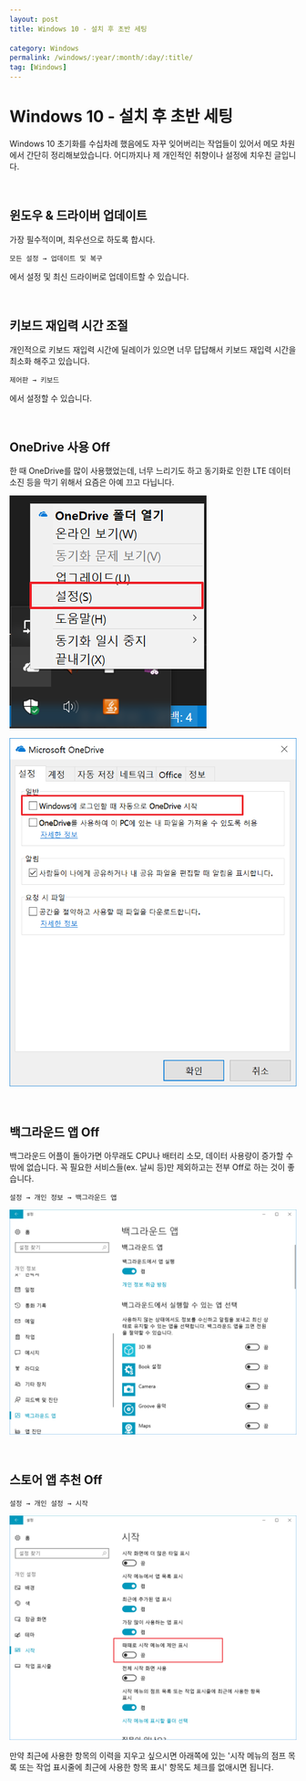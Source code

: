 ```yaml
---
layout: post
title: Windows 10 - 설치 후 초반 세팅

category: Windows
permalink: /windows/:year/:month/:day/:title/
tag: [Windows]
---
```

# Windows 10 - 설치 후 초반 세팅

Windows 10 초기화를 수십차례 했음에도 자꾸 잊어버리는 작업들이 있어서 메모 차원에서 간단히 정리해보았습니다. 어디까지나 제 개인적인 취향이나 설정에 치우친 글입니다.

<br>

## 윈도우 & 드라이버 업데이트

가장 필수적이며, 최우선으로 하도록 합시다.

~~~
모든 설정 → 업데이트 및 복구
~~~

에서 설정 및 최신 드라이버로 업데이트할 수 있습니다.

<br>

## 키보드 재입력 시간 조절

개인적으로 키보드 재입력 시간에 딜레이가 있으면 너무 답답해서 키보드 재입력 시간을 최소화 해주고 있습니다.

~~~
제어판 → 키보드
~~~

에서 설정할 수 있습니다.

<br>

## OneDrive 사용 Off

한 때 OneDrive를 많이 사용했었는데, 너무 느리기도 하고 동기화로 인한 LTE 데이터 소진 등을 막기 위해서 요즘은 아예 끄고 다닙니다.

![image](/assets/tips-windows/023.png)

![image](/assets/tips-windows/024.png)

<br>

## 백그라운드 앱 Off

백그라운드 어플이 돌아가면 아무래도 CPU나 배터리 소모, 데이터 사용량이 증가할 수 밖에 없습니다. 꼭 필요한 서비스들(ex. 날씨 등)만 제외하고는 전부 Off로 하는 것이 좋습니다.

~~~
설정 → 개인 정보 → 백그라운드 앱
~~~

![image](/assets/tips-windows/025.png)

<br>

## 스토어 앱 추천 Off

~~~
설정 → 개인 설정 → 시작
~~~

![image](/assets/tips-windows/026.png)

만약 최근에 사용한 항목의 이력을 지우고 싶으시면 아래쪽에 있는 '시작 메뉴의 점프 목록 또는 작업 표시줄에 최근에 사용한 항목 표시' 항목도 체크를 없애시면 됩니다.